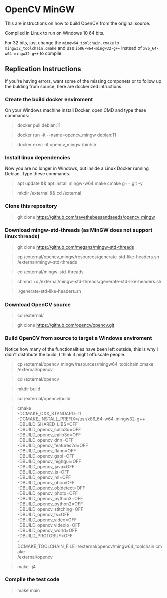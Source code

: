 # OpenCV MinGW
This are instructions on how to build OpenCV from the original source. 

Compiled in Linux to run on Windows 10 64 bits.

For 32 bits, just change the ``mingw64_toolchain.cmake`` to ``mingw32_toolchain.cmake`` and use ``i686-w64-mingw32-g++`` instead of  ``x86_64-w64-mingw32-g++`` to compile. 

## Replication Instructions
If you're having errors, want some of the missing componets or to follow up the bulding from source, here are dockerized intructions.

### Create the build docker enviroment
On your Windows machine install Docker, open CMD and type these commands:

> docker pull debian:11

> docker run -it --name=opencv_mingw debian:11

> docker exec -it opencv_mingw /bin/sh

### Install linux dependencies
Now you are no longer in Windows, but inside a Linux Docker running Debian. Type these commands.

> apt update && apt install mingw-w64 make cmake g++ git -y

> mkdir /external && cd /external

### Clone this repository

> git clone https://github.com/savethebeesandseeds/opencv_mingw


### Download mingw-std-threads (as MinGW does not support linux threads)

> git clone https://github.com/meganz/mingw-std-threads

> cp /external/opencv_mingw/resources/generate-std-like-headers.sh /external/mingw-std-threads

> cd /external/mingw-std-threads

> chmod +x /external/mingw-std-threads/generate-std-like-headers.sh

> ./generate-std-like-headers.sh

### Download OpenCV source

> cd /external/

> git clone https://github.com/opencv/opencv.git

### Build OpenCV from source to target a Windows enviroment

Notice how many of the functionalities have been left outside, this is why i didn't distribute the build, I think it might offuscate people. 

> cp /external/opencv_mingw/resources/mingw64_toolchain.cmake /external/opencv

> cd /external/opencv

> mkdir build

> cd /external/opencv/build

> cmake \
      -DCMAKE_CXX_STANDARD=11 \
      -DCMAKE_INSTALL_PREFIX=/usr/x86_64-w64-mingw32-g++ \
      -DBUILD_SHARED_LIBS=OFF \
      -DBUILD_opencv_calib3d=OFF \
      -DBUILD_opencv_calib3d=OFF \
      -DBUILD_opencv_dnn=OFF \
      -DBUILD_opencv_features2d=OFF \
      -DBUILD_opencv_flann=OFF \
      -DBUILD_opencv_gapi=OFF \
      -DBUILD_opencv_highgui=OFF \
      -DBUILD_opencv_java=OFF \
      -DBUILD_opencv_js=OFF \
      -DBUILD_opencv_ml=OFF \
      -DBUILD_opencv_objc=OFF \
      -DBUILD_opencv_objdetect=OFF \
      -DBUILD_opencv_photo=OFF \
      -DBUILD_opencv_python3=OFF \
      -DBUILD_opencv_python2=OFF \
      -DBUILD_opencv_stitching=OFF \
      -DBUILD_opencv_ts=OFF \
      -DBUILD_opencv_video=OFF \
      -DBUILD_opencv_videoio=OFF \
      -DBUILD_opencv_world=OFF \
      -DBUILD_PROTOBUF=OFF \
      -DCMAKE_TOOLCHAIN_FILE=/external/opencv/mingw64_toolchain.cmake \
      /external/opencv

> make -j4

### Compile the test code 

> make main